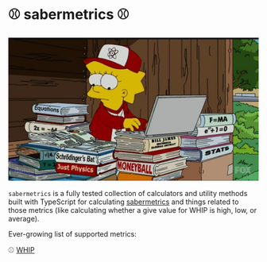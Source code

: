 # ⚾ sabermetrics ⚾

![simpsons-sabermetrics](simpsons-sabermetrics.jpg "Logo Title Text 1")

`sabermetrics` is a fully tested collection of calculators and utility methods built with TypeScript for calculating [sabermetrics](https://en.wikipedia.org/wiki/Sabermetrics) and things related to those metrics (like calculating whether a give value for WHIP is high, low, or average).


Ever-growing list of supported metrics:

⚾ [WHIP](https://github.com/el-ethan/sabermetrics/blob/103001c3cf2ac2fd526c3ddf05802730af67e4af/src/pitching/pitching.ts#L1)
